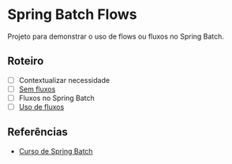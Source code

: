 # Spring Batch Flows

Projeto para demonstrar o uso de flows ou fluxos no Spring Batch.

## Roteiro

- [ ] Contextualizar necessidade
- [ ] [Sem fluxos](https://github.com/giuliana-bezerra/sb-flows/tree/v1.0)
- [ ] Fluxos no Spring Batch
- [ ] [Uso de fluxos](https://github.com/giuliana-bezerra/sb-flows/tree/v2.0)

## Referências

- [Curso de Spring Batch](https://www.udemy.com/course/curso-para-desenvolvimento-de-jobs-com-spring-batch/?referralCode=8743E206FA9240686B20)
